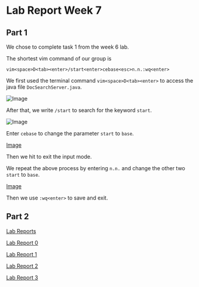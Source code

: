 # Lab Report Week 7

## Part 1

We chose to complete task 1 from the week 6 lab. 

The shortest vim command of our group is 

```vim<space>D<tab><enter>/start<enter>cebase<esc>n.n.:wq<enter>```

We first used the terminal command ```vim<space>D<tab><enter>``` to access the java file ```DocSearchServer.java```.

![Image](./lab41.png)

After that, we write ```/start``` to search for the keyword ```start```. 

![Image](./lab42.png)

Enter ```cebase``` to change the parameter ```start``` to ```base```.

[Image](./lab43.png)

Then we hit <esc> to exit the input mode.

We repeat the above process by entering ```n.n.``` and change the other two ```start``` to ```base```.
  
[Image](./lab44.png)
  


Then we use ```:wq<enter>``` to save and exit.


## Part 2





[Lab Reports](https://github.com/fergusyyang/cse15l-lab-reports)

[Lab Report 0](https://github.com/fergusyyang/cse15l-lab-reports/blob/main/week-0-lab.md)

[Lab Report 1](https://github.com/fergusyyang/cse15l-lab-reports/blob/main/lab-report-1.md)

[Lab Report 2](https://github.com/fergusyyang/cse15l-lab-reports/blob/main/week3-lab.md)

[Lab Report 3](https://github.com/fergusyyang/cse15l-lab-reports/blob/main/Lab%20report%203.md)
